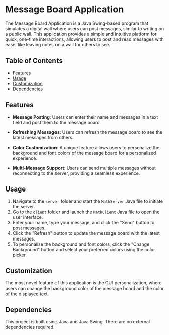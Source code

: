 # Message Board Application

The Message Board Application is a Java Swing-based program that simulates a digital wall where users can post messages, similar to writing on a public wall. This application provides a simple and intuitive platform for quick, one-time interactions, allowing users to post and read messages with ease, like leaving notes on a wall for others to see.

## Table of Contents

- [Features](#features)
- [Usage](#usage)
- [Customization](#customization)
- [Dependencies](#dependencies)

## Features

- **Message Posting**: Users can enter their name and messages in a text field and post them to the message board.

- **Refreshing Messages**: Users can refresh the message board to see the latest messages from others.

- **Color Customization**: A unique feature allows users to personalize the background and font colors of the message board for a personalized experience.

- **Multi-Message Support**: Users can send multiple messages without reconnecting to the server, providing a seamless experience.

## Usage

1. Navigate to the `server` folder and start the `MathServer` Java file to initiate the server.
2. Go to the `client` folder and launch the `MathClient` Java file to open the user interface.
3. Enter your name, type your message, and click the "Send" button to post messages.
4. Click the "Refresh" button to update the message board with the latest messages.
5. To personalize the background and font colors, click the "Change Background" button and select your preferred colors using the color picker.

## Customization

The most novel feature of this application is the GUI personalization, where users can change the background color of the message board and the color of the displayed text.

## Dependencies

This project is built using Java and Java Swing. There are no external dependencies required.
